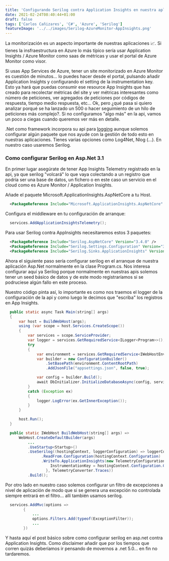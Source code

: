 ```yaml
---
title: 'Configurando Serilog contra Application Insights en nuestra aplicación web Asp.Net'
date: 2021-02-24T08:40:44+01:00
draft: false
tags: ['Carlos Cañizares', 'C#', 'Azure', 'Serilog']
featureImage: '../../images/Serilog-AzureMonitor-AppInsights.png'
---
```


La monitorización es un aspecto importante de nuestras aplicaciones 📈. Si tienes la insfraestructura en Azure lo más típico sería usar Application Insights / Azure Monitor como saas de métricas y usar el portal de Azure Monitor como visor.

Si usas App Services de Azure, tener un site monitorizado en Azure Monitor es cuestión de minutos... lo puedes hacer desde el portal, pulsando añadir Application Insights y configurando el setting de la instrumentation key. Esto ya hará que puedas consumir ese resource App Insights que has creado para recolectar métricas del site y ver métricas interesantes como número de peticiones, ver agregados de peticiones por códigos de respuesta, tiempo medio respuesta, etc... Ok, pero ¿qué pasa si quiero analizar porqué se ha lanzado un 500 o hacer seguimiento de un hilo de peticiones más complejo?. Si no configuramos "algo más" en la api, vamos un poco a ciegas cuando queremos ver más en detalle.

.Net como framework incorpora su api para [logging](https://docs.microsoft.com/es-es/aspnet/core/fundamentals/logging/?view=aspnetcore-5.0) aunque solemos configurar algún paquete que nos ayude con la gestión de todo esto en nuestras aplicaciones. Tienes varias opciones como Log4Net, Nlog (...). En nuestro caso usaremos Serilog.

### Como configurar Serilog en Asp.Net 3.1

En primer lugar asegúrate de tener App Insights Telemetry registrado en la api, ya que serilog "volcará" lo que vaya colectando a un registro que podría ser una base de datos, un fichero o en este caso un servicio en el cloud como es Azure Monitor / Application Insights.

Añade el paquete Microsoft.ApplicationInsights.AspNetCore a tu Host.

```xml
  <PackageReference Include="Microsoft.ApplicationInsights.AspNetCore" Version="2.16.0" />
```

Configura el middleware en tu configuración de arranque:

```java
  services.AddApplicationInsightsTelemetry();
```

Para usar Serilog contra AppInsights necesitaremos estos 3 paquetes:

```xml
  <PackageReference Include="Serilog.AspNetCore" Version="3.4.0" />
  <PackageReference Include="Serilog.Settings.Configuration" Version="3.1.0" />
  <PackageReference Include="Serilog.Sinks.ApplicationInsights" Version="3.1.0" />
```

Ahora el siguiente paso sería configurar serilog en el arranque de nuestra aplicación Asp.Net normalmente en la clase Program.cs. Nos interesa configurar aquí ya Serilog porque normalmente en nuestras apis solemos tener un seed básico de datos y de este modo registraríamos si se podruciese algún fallo en este proceso.

Nuestro código pinta así, lo importante es como nos traemos el logger de la configuración de la api y como luego le decimos que "escriba" los registros en App Insights.

```java
  public static async Task Main(string[] args)
  {
      var host = BuildWebHost(args);
      using (var scope = host.Services.CreateScope())
      {
          var services = scope.ServiceProvider;
          var logger = services.GetRequiredService<ILogger<Program>>();
          try
          {
              var environment = services.GetRequiredService<IWebHostEnvironment>();
              var builder = new ConfigurationBuilder()
                  .SetBasePath(environment.ContentRootPath)
                  .AddJsonFile("appsettings.json", false, true);

              var config = builder.Build();
              await DbInitializer.InitializeDatabaseAsync(config, services, environment);
          }
          catch (Exception ex)
          {
              logger.LogError(ex.GetInnerException());
          }
      }

      host.Run();
  }
```

```java
  public static IWebHost BuildWebHost(string[] args) =>
      WebHost.CreateDefaultBuilder(args)
          ...
          .UseStartup<Startup>()
          .UseSerilog((hostingContext, loggerConfiguration) => loggerConfiguration
                .ReadFrom.Configuration(hostingContext.Configuration)
                .WriteTo.ApplicationInsights(new TelemetryConfiguration {
                    InstrumentationKey = hostingContext.Configuration.GetValue<string>("ApplicationInsights:InstrumentationKey")
                  }, TelemetryConverter.Traces))
          .Build();
```

Por otro lado en nuestro caso solemos configurar un filtro de excepciones a nivel de aplicación de modo que si se genera una excepción no controlada siempre entrará en el filtro... allí también usamos serilog.

```java
  services.AddMvc(options =>
        {
            ...
            options.Filters.Add(typeof(ExceptionFilter));
            ...
        })
```

Y hasta aquí el post básico sobre como configurar serilog en asp.net contra Application Insights. Como disclaimer añadir que por los tiempos que corren quizás deberíamos ir pensando de movernos a .net 5.0... en fin no tardaremos.
